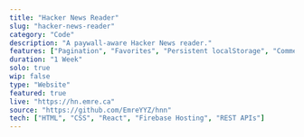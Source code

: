 ```yaml
---
title: "Hacker News Reader"
slug: "hacker-news-reader"
category: "Code"
description: "A paywall-aware Hacker News reader."
features: ["Pagination", "Favorites", "Persistent localStorage", "Comments"]
duration: "1 Week"
solo: true
wip: false
type: "Website"
featured: true
live: "https://hn.emre.ca"
source: "https://github.com/EmreYYZ/hnn"
tech: ["HTML", "CSS", "React", "Firebase Hosting", "REST APIs"]
---
```


